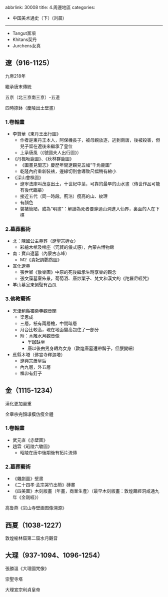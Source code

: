 abbrlink: 30008
title: 4.周邊地區
categories:
  - 中国美术通史（下）(刘晨)
---
- Tangut黨項
- Khitans契丹
- Jurchens女真

## 遼（916-1125）

九帝218年

繼承唐末傳統

五京（北三京南三京）-五道

四時捺鉢（慶陵出土壁畫）

### 1.卷軸畫

- 李贊華《東丹王出行圖》
	- 作者是東丹王本人，阿保機長子，被母親放逐，逃到南唐，後被殺害，但兒子留在遼後來繼承了皇位
	- 上承唐風（《虢國夫人出行圖》）
- 《丹楓呦鹿圖》、《秋林群鹿圖》
	- 《圖畫見聞志》慶歷年間遼覲見五幅“千角鹿圖”
	- 乾隆內府重新裝裱，邊緣切割會導致尺幅稍有縮小
- 《深山會棋圖》
	- 遼寧法庫叫茂臺出土，十世紀中葉，可靠的最早的山水畫（傳世作品可能有後代臨摹）
	- 接近五代（同一時段。荊浩）瘦高的山、紋理
	- 有顏色
	- 裝裱簡陋，或為“明畫”：解讀為死者要穿過山洞進入仙界，裏面的人在下棋

### 2.墓葬藝術

- 北：陳國公主墓葬（遼聖宗姪女）
	- 彩繪木棺及棺座（冗贅的儀式感），內蒙古博物館
- 南：寶山遼墓（內蒙古赤峰）
	- M2《貴妃調鸚鵡圖》
- 宣化遼墓
	- 張世卿《散樂圖》中原的死後繼承生時享樂的觀念
	- 張文藻墓室佈景，葡萄酒、唐炒栗子、梵文和漢文的《陀羅尼經咒》
- 羊山墓室東側璧有西瓜

### 3.佛教藝術

- 天津薊縣獨樂寺觀音閣
	- 梁思成
	- 三層，衹有兩層檐，中間暗層
	- 月台比較高，現在地面變高包住了一部分
	- 附：木雕水月觀音像
		- 半跏趺坐
		- 唐以後由男身轉為女身（敦煌唐墓還帶鬍子，但腰變細）
- 應縣木塔（佛宮寺釋迦塔）
	- 遼興宗蕭皇后
	- 內九層，外五層
	- 榫卯有釘子

## 金（1115-1234）

漢化更加嚴重

金章宗完顏璟模仿瘦金體

### 1.卷軸畫

- 武元直《赤壁圖》
- 趙霖《昭陵六駿圖》
	- 昭陵在唐中後期後有拓片流傳

### 2.墓葬藝術

- 《雜劇圖》壁畫
- 《二十四孝·孟宗哭竹出筍》磚畫
- 《四美圖》木刻版畫（年畫，商業生產）（最早木刻版畫：敦煌藏經洞咸通九年《金剛經》）

高鲁燕《岩山寺壁画图像溯源》

## 西夏（1038-1227）

敦煌榆林窟第二窟水月觀音

## 大理（937-1094、1096-1254）

張勝溫《大理國梵像》

崇聖寺塔

大理宣宗利貞皇帝